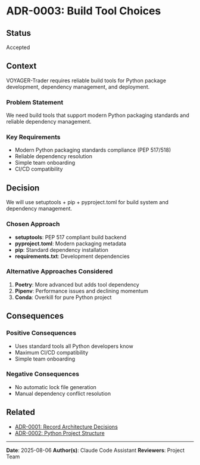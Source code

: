 # ADR-0003: Build Tool Choices

## Status

Accepted

## Context

VOYAGER-Trader requires reliable build tools for Python package development, dependency management, and deployment.

### Problem Statement

We need build tools that support modern Python packaging standards and reliable dependency management.

### Key Requirements

- Modern Python packaging standards compliance (PEP 517/518)
- Reliable dependency resolution
- Simple team onboarding
- CI/CD compatibility

## Decision

We will use setuptools + pip + pyproject.toml for build system and dependency management.

### Chosen Approach

- **setuptools**: PEP 517 compliant build backend
- **pyproject.toml**: Modern packaging metadata
- **pip**: Standard dependency installation
- **requirements.txt**: Development dependencies

### Alternative Approaches Considered

1. **Poetry**: More advanced but adds tool dependency
2. **Pipenv**: Performance issues and declining momentum
3. **Conda**: Overkill for pure Python project

## Consequences

### Positive Consequences

- Uses standard tools all Python developers know
- Maximum CI/CD compatibility
- Simple team onboarding

### Negative Consequences

- No automatic lock file generation
- Manual dependency conflict resolution

## Related

- [ADR-0001: Record Architecture Decisions](0001-record-architecture-decisions.md)
- [ADR-0002: Python Project Structure](0002-python-project-structure.md)

---

**Date**: 2025-08-06
**Author(s)**: Claude Code Assistant
**Reviewers**: Project Team
